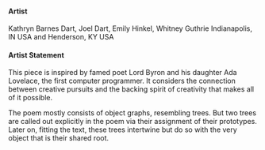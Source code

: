 #### Artist
Kathryn Barnes Dart, Joel Dart, Emily Hinkel, Whitney Guthrie
Indianapolis, IN USA and Henderson, KY USA

#### Artist Statement
This piece is inspired by famed poet Lord Byron and his daughter
Ada Lovelace, the first computer programmer. It considers the 
connection between creative pursuits and the backing spirit of
creativity that makes all of it possible.

The poem mostly consists of object graphs, resembling trees. But two trees are 
called out explicitly in the poem via their assignment of their 
prototypes. Later on, fitting the text, these trees intertwine
but do so with the very object that is their shared root.
